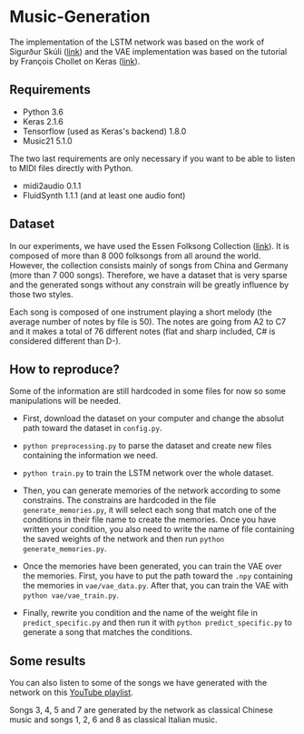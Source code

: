 # Music-Generation

The implementation of the LSTM network was based on the work of Sigurður Skúli ([link](https://towardsdatascience.com/how-to-generate-music-using-a-lstm-neural-network-in-keras-68786834d4c5)) and the VAE implementation was based on the tutorial by François Chollet on Keras ([link](https://blog.keras.io/building-autoencoders-in-keras.html)).

## Requirements

- Python 3.6
- Keras 2.1.6
- Tensorflow (used as Keras's backend) 1.8.0
- Music21 5.1.0

The two last requirements are only necessary if you want to be able to listen to MIDI files directly with Python.

- midi2audio 0.1.1
- FluidSynth 1.1.1 (and at least one audio font)

## Dataset

In our experiments, we have used the Essen Folksong Collection ([link](http://kern.ccarh.org/browse?l=essen)). It is composed of more than 8 000 folksongs from all around the world. However, the collection consists mainly of songs from China and Germany (more than 7 000 songs). Therefore, we have a dataset that is very sparse and the generated songs without any constrain will be greatly influence by those two styles.

Each song is composed of one instrument playing a short melody (the average number of notes by file is 50). The notes are going from A2 to C7 and it makes a total of 76 different notes (flat and sharp included, C# is considered different than D-).

## How to reproduce?

Some of the information are still hardcoded in some files for now so some manipulations will be needed.

- First, download the dataset on your computer and change the absolut path toward the dataset in `config.py`.

- `python preprocessing.py` to parse the dataset and create new files containing the information we need.

- `python train.py` to train the LSTM network over the whole dataset.

- Then, you can generate memories of the network according to some constrains. The constrains are hardcoded in the file `generate_memories.py`, it will select each song that match one of the conditions in their file name to create the memories. Once you have written your condition, you also need to write the name of file containing the saved weights of the network and then run `python generate_memories.py`.

- Once the memories have been generated, you can train the VAE over the memories. First, you have to put the path toward the `.npy` containing the memories in `vae/vae_data.py`. After that, you can train the VAE with `python vae/vae_train.py`.

- Finally, rewrite you condition and the name of the weight file in `predict_specific.py` and then run it with `python predict_specific.py` to generate a song that matches the conditions.

## Some results

You can also listen to some of the songs we have generated with the network on this [YouTube playlist](https://www.youtube.com/playlist?list=PLdKj_LiBuAbVMAZHQE9tV3ClKtI_yEtfk).

Songs 3, 4, 5 and 7 are generated by the network as classical Chinese music and songs 1, 2, 6 and 8 as classical Italian music.
